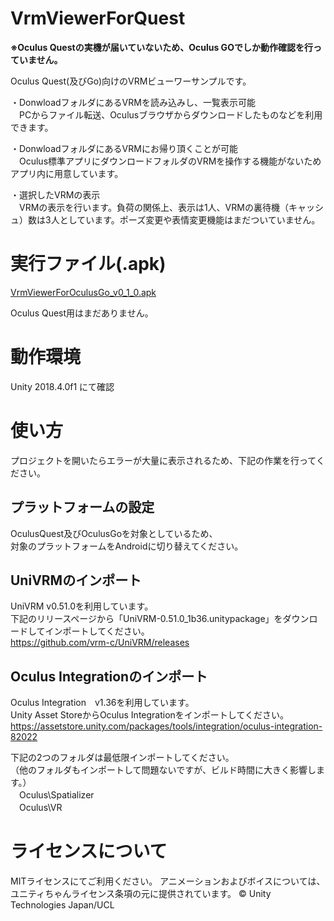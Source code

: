 # VrmViewerForQuest
**※Oculus Questの実機が届いていないため、Oculus GOでしか動作確認を行っていません。**

Oculus Quest(及びGo)向けのVRMビューワーサンプルです。

・DonwloadフォルダにあるVRMを読み込みし、一覧表示可能<br>
　PCからファイル転送、Oculusブラウザからダウンロードしたものなどを利用できます。

・DonwloadフォルダにあるVRMにお帰り頂くことが可能<br>
　Oculus標準アプリにダウンロードフォルダのVRMを操作する機能がないためアプリ内に用意しています。

・選択したVRMの表示<br>
　VRMの表示を行います。負荷の関係上、表示は1人、VRMの裏待機（キャッシュ）数は3人としています。ポーズ変更や表情変更機能はまだついていません。

# 実行ファイル(.apk)
[VrmViewerForOculusGo_v0_1_0.apk](https://drive.google.com/file/d/1yEGjO7CK7rAQLlg7wjeF9Bg9_lhtbxM-/view?usp=sharing)

Oculus Quest用はまだありません。

# 動作環境
Unity 2018.4.0f1 にて確認

# 使い方
プロジェクトを開いたらエラーが大量に表示されるため、下記の作業を行ってください。

## プラットフォームの設定
OculusQuest及びOculusGoを対象としているため、<br>
対象のプラットフォームをAndroidに切り替えてください。

## UniVRMのインポート
UniVRM v0.51.0を利用しています。<br>
下記のリリースページから「UniVRM-0.51.0_1b36.unitypackage」をダウンロードしてインポートしてください。<br>
https://github.com/vrm-c/UniVRM/releases

## Oculus Integrationのインポート
Oculus Integration　v1.36を利用しています。<br>
Unity Asset StoreからOculus Integrationをインポートしてください。<br>
https://assetstore.unity.com/packages/tools/integration/oculus-integration-82022

下記の2つのフォルダは最低限インポートしてください。<br>
（他のフォルダもインポートして問題ないですが、ビルド時間に大きく影響します。）<br>
　Oculus\Spatializer <br>
　Oculus\VR <br>

# ライセンスについて
MITライセンスにてご利用ください。
アニメーションおよびボイスについては、ユニティちゃんライセンス条項の元に提供されています。
© Unity Technologies Japan/UCL
